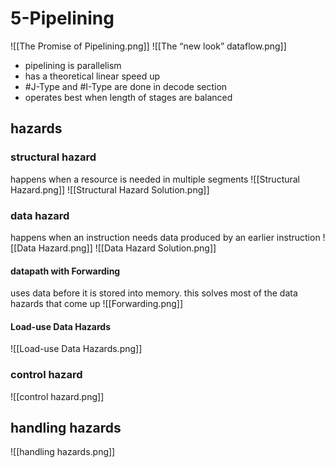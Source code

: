 # 5-Pipelining
![[The Promise of Pipelining.png]]
![[The “new look” dataflow.png]]
- pipelining is  parallelism
- has a theoretical linear speed up
- #J-Type and #I-Type  are done in decode section
- operates best when length of stages are balanced

## hazards

### structural hazard
happens when a resource is needed in multiple segments
![[Structural Hazard.png]]
![[Structural Hazard Solution.png]]

### data hazard
happens when an instruction needs data produced by an earlier instruction
![[Data Hazard.png]]
![[Data Hazard Solution.png]]

#### datapath with Forwarding
uses data before it is stored into memory. this solves most of the data hazards that come up
![[Forwarding.png]]

#### Load-use Data Hazards
![[Load-use Data Hazards.png]]

### control hazard
![[control hazard.png]]

## handling hazards
![[handling hazards.png]]

